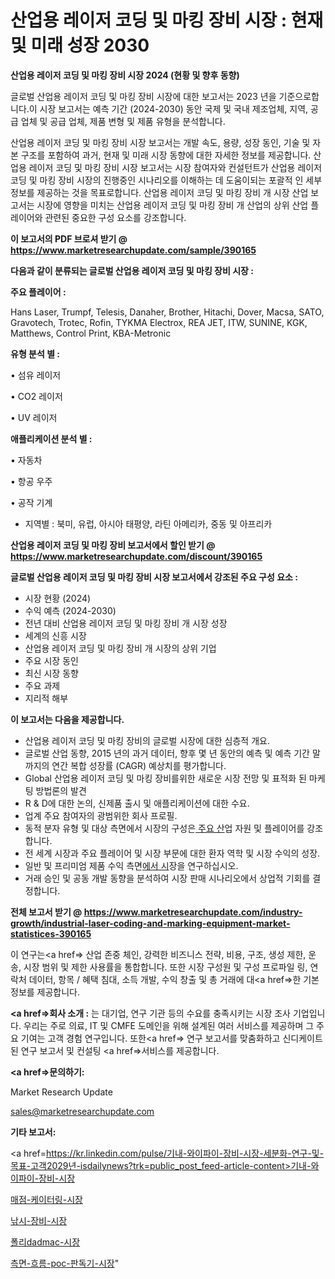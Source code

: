 # 산업용 레이저 코딩 및 마킹 장비 시장 : 현재 및 미래 성장 2030

<strong>산업용 레이저 코딩 및 마킹 장비 시장 2024 (현황 및 향후 동향)</strong>

글로벌 산업용 레이저 코딩 및 마킹 장비 시장에 대한 보고서는 2023 년을 기준으로합니다.이 시장 보고서는 예측 기간 (2024-2030) 동안 국제 및 국내 제조업체, 지역, 공급 업체 및 공급 업체, 제품 변형 및 제품 유형을 분석합니다.

산업용 레이저 코딩 및 마킹 장비 시장 보고서는 개발 속도, 용량, 성장 동인, 기술 및 자본 구조를 포함하여 과거, 현재 및 미래 시장 동향에 대한 자세한 정보를 제공합니다. 산업용 레이저 코딩 및 마킹 장비 시장 보고서는 시장 참여자와 컨설턴트가 산업용 레이저 코딩 및 마킹 장비 시장의 진행중인 시나리오를 이해하는 데 도움이되는 포괄적 인 세부 정보를 제공하는 것을 목표로합니다. 산업용 레이저 코딩 및 마킹 장비 개 시장 산업 보고서는 시장에 영향을 미치는 산업용 레이저 코딩 및 마킹 장비 개 산업의 상위 산업 플레이어와 관련된 중요한 구성 요소를 강조합니다.



<strong>이 보고서의 PDF 브로셔 받기 @ <a href=https://www.marketresearchupdate.com/sample/390165>https://www.marketresearchupdate.com/sample/390165</a></strong>



<strong>다음과 같이 분류되는 글로벌 산업용 레이저 코딩 및 마킹 장비 시장 :</strong>



<strong>주요 플레이어 :</strong>

Hans Laser, Trumpf, Telesis, Danaher, Brother, Hitachi, Dover, Macsa, SATO, Gravotech, Trotec, Rofin, TYKMA Electrox, REA JET, ITW, SUNINE, KGK, Matthews, Control Print, KBA-Metronic



<strong>유형 분석 별 :</strong>

• 섬유 레이저

• CO2 레이저

• UV 레이저



<strong>애플리케이션 분석 별 :</strong>

• 자동차

• 항공 우주

• 공작 기계

<ul>
  <li>지역별 : 북미, 유럽, 아시아 태평양, 라틴 아메리카, 중동 및 아프리카</li>
</ul>


<strong>산업용 레이저 코딩 및 마킹 장비 보고서에서 할인 받기 @ <a href=https://www.marketresearchupdate.com/discount/390165>https://www.marketresearchupdate.com/discount/390165</a></strong>



<strong>글로벌 산업용 레이저 코딩 및 마킹 장비 시장 보고서에서 강조된 주요 구성 요소 :</strong>
<ul>
  <li>시장 현황 (2024)</li>
  <li>수익 예측 (2024-2030)</li>
  <li>전년 대비 산업용 레이저 코딩 및 마킹 장비 개 시장 성장</li>
  <li>세계의 신흥 시장</li>
  <li>산업용 레이저 코딩 및 마킹 장비 개 시장의 상위 기업</li>
  <li>주요 시장 동인</li>
  <li>최신 시장 동향</li>
  <li>주요 과제</li>
  <li>지리적 해부</li>
</ul>


<strong>이 보고서는 다음을 제공합니다.</strong>
<ul>
  <li>산업용 레이저 코딩 및 마킹 장비의 글로벌 시장에 대한 심층적 개요.</li>
  <li>글로벌 산업 동향, 2015 년의 과거 데이터, 향후 몇 년 동안의 예측 및 예측 기간 말까지의 연간 복합 성장률 (CAGR) 예상치를 평가합니다.</li>
  <li>Global 산업용 레이저 코딩 및 마킹 장비를위한 새로운 시장 전망 및 표적화 된 마케팅 방법론의 발견</li>
  <li>R &amp; D에 대한 논의, 신제품 출시 및 애플리케이션에 대한 수요.</li>
  <li>업계 주요 참여자의 광범위한 회사 프로필.</li>
  <li>동적 분자 유형 및 대상 측면에서 시장의 구성은<a href=> 주요 산</a>업 자원 및 플레이어를 강조합니다.</li>
  <li>전 세계 시장과 주요 플레이어 및 시장 부문에 대한 환자 역학 및 시장 수익의 성장.</li>
  <li>일반 및 프리미엄 제품 수익 측면<a href=>에서 시</a>장을 연구하십시오.</li>
  <li>거래 승인 및 공동 개발 동향을 분석하여 시장 판매 시나리오에서 상업적 기회를 결정합니다.</li>
</ul>



<strong>전체 보고서 받기 @ <a href=https://www.marketresearchupdate.com/industry-growth/industrial-laser-coding-and-marking-equipment-market-statistices-390165>https://www.marketresearchupdate.com/industry-growth/industrial-laser-coding-and-marking-equipment-market-statistices-390165</a></strong>

이 연구는<a href=> 산업 존중</a> 체인, 강력한 비즈니스 전략, 비용, 구조, 생성 제한, 운송, 시장 범위 및 제한 사용률을 통합합니다. 또한 시장 구성원 및 구성 프로파일 링, 연락처 데이터, 항목 / 혜택 침대, 소득 개발, 수익 창출 및 총 거래에 대<a href=>한 기본 </a>정보를 제공합니다.



<strong><a href=>회사 소</a>개 :</strong>
는 대기업, 연구 기관 등의 수요를 충족시키는 시장 조사 기업입니다. 우리는 주로 의료, IT 및 CMFE 도메인을 위해 설계된 여러 서비스를 제공하며 그 주요 기여는 고객 경험 연구입니다. 또한<a href=> 연구 보</a>고서를 맞춤화하고 신디케이트 된 연구 보고서 및 컨설팅 <a href=>서비스</a>를 제공합니다.



<strong><a href=>문의하기:</a></strong>

Market Research Update

sales@marketresearchupdate.com



<strong>기타 보고서:</strong>

<a href=https://kr.linkedin.com/pulse/기내-와이파이-장비-시장-세분화-연구-및-목표-고객2029년-isdailynews?trk=public_post_feed-article-content>기내-와이파이-장비-시장</a>

<a href=https://www.linkedin.com/pulse/매점-케이터링-시장-동향-및-성장-전망-trend-tracking-tips-360-analysis/>매점-케이터링-시장</a>

<a href=https://www.linkedin.com/pulse/낚시-장비-시장-진입-전략-및-위험-평가2029년-market-matrix-musings-analysis-ldjif/>낚시-장비-시장</a>

<a href=https://www.linkedin.com/pulse/폴리dadmac-시장-진입-전략-및-위험-평가2029년-data-dive-diaries-24-analysis-fpxgf/>폴리dadmac-시장</a>

<a href=https://www.linkedin.com/pulse/측면-흐름-poc-판독기-시장-세분화-연구-및-목표-고객2030년-xdfjc/>측면-흐름-poc-판독기-시장</a>"
